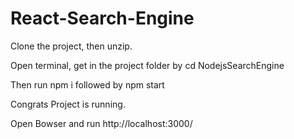 # React-Search-Engine

Clone the project, then unzip.

Open terminal, get in the project folder by cd NodejsSearchEngine

Then run npm i followed by npm start

Congrats Project is running.

Open Bowser and run http://localhost:3000/
